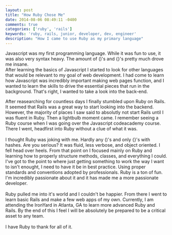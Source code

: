 ```yaml
---
layout: post
title: "How Ruby Chose Me"
date: 2014-08-06 08:49:11 -0400
comments: true
categories: ['ruby', 'rails']
keywords: 'ruby, rails, junior, developer, dev, engineer'
description: "How I came to use Ruby as my primary language"
---
```

Javascript was my first programming language.
While it was fun to use, it was also very syntax heavy.
The amount of ()'s and {}'s pretty much drove me insane.  <br>
After learning the basics of Javascript I started to look for other
languages that would be relevant to my goal of web development.
I had come to learn how Javascript was incredibly important making web
pages function, and I wanted to learn the skills to drive the essential
pieces that run in the background. That's right, I wanted to take a look
into the back-end. <br>
<!-- more -->
After reasearching for countless days I finally stumbled upon Ruby on Rails.
It seemed that Rails was a great way to start looking into the backend.
However, the majority of places I saw said to absolutly not start Rails
until I was fluent in Ruby.
Then a lightbulb moment came.
I remember seeing a Ruby course when I was going over the Javascript codeacademy
course.
There I went, headfirst into Ruby without a clue of what it was.<br><br>
I thought Ruby was joking with me.
Hardly any ()'s and only {}'s with hashes. Are you serious?
It was fluid, less verbose, and object oriented.
I fell head over heels.
From that point on I focused mainly on Ruby and learning how to properly structure
methods, classes, and everything I could.
I've got to the point to where just getting something to work the way I want to isn't
enought, I need to have it be in best practice.
Using proper standards and conventions adopted by professionals.
Ruby is a ton of fun.
I'm incredibly passionate about it and it has made me a more passionate developer.<br><br>
Ruby pulled me into it's world and I couldn't be happier.
From there I went to learn basic Rails and make a few web apps of my own.
Currently, I am attending the IronYard in Atlanta, GA to learn more
advanced Ruby and Rails.
By the end of this I feel I will be absolutely be prepared to be a critical
asset to any team. <br><br>
I have Ruby to thank for all of it. 
